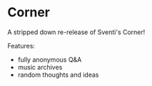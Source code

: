 # Corner

A stripped down re-release of Sventi's Corner!

Features:
- fully anonymous Q&A
- music archives
- random thoughts and ideas
